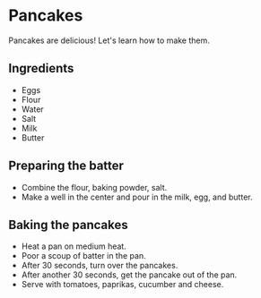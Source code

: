 # Pancakes

Pancakes are delicious! Let's learn how to make them.

## Ingredients

- Eggs
- Flour
- Water
- Salt
- Milk
- Butter

## Preparing the batter

- Combine the flour, baking powder, salt.
- Make a well in the center and pour in the milk, egg, and butter.

## Baking the pancakes

- Heat a pan on medium heat.
- Poor a scoup of batter in the pan.
- After 30 seconds, turn over the pancakes.
- After another 30 seconds, get the pancake out of the pan.
- Serve with tomatoes, paprikas, cucumber and cheese.

